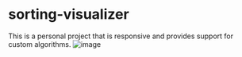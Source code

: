 # sorting-visualizer
This is a personal project that is responsive and provides support for custom algorithms.
![image](https://user-images.githubusercontent.com/63231445/139437617-be77c4f4-6c3e-4230-a396-a5a7c781d3c5.png)
